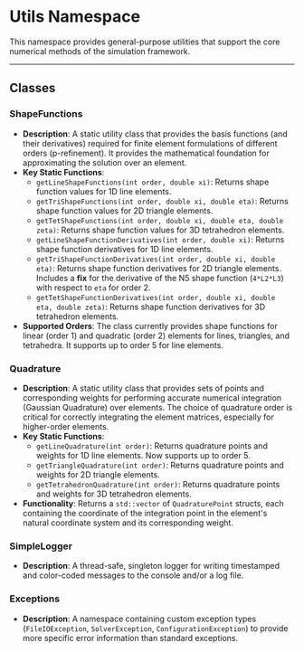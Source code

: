 # **Utils Namespace**

This namespace provides general-purpose utilities that support the core numerical methods of the simulation framework.

---
## **Classes**

### **ShapeFunctions**
* **Description**: A static utility class that provides the basis functions (and their derivatives) required for finite element formulations of different orders (p-refinement). It provides the mathematical foundation for approximating the solution over an element.
* **Key Static Functions**:
  * `getLineShapeFunctions(int order, double xi)`: Returns shape function values for 1D line elements.
  * `getTriShapeFunctions(int order, double xi, double eta)`: Returns shape function values for 2D triangle elements.
  * `getTetShapeFunctions(int order, double xi, double eta, double zeta)`: Returns shape function values for 3D tetrahedron elements.
  * `getLineShapeFunctionDerivatives(int order, double xi)`: Returns shape function derivatives for 1D line elements.
  * `getTriShapeFunctionDerivatives(int order, double xi, double eta)`: Returns shape function derivatives for 2D triangle elements. Includes a **fix** for the derivative of the N5 shape function (`4*L2*L3`) with respect to `eta` for order 2.
  * `getTetShapeFunctionDerivatives(int order, double xi, double eta, double zeta)`: Returns shape function derivatives for 3D tetrahedron elements.
* **Supported Orders**: The class currently provides shape functions for linear (order 1) and quadratic (order 2) elements for lines, triangles, and tetrahedra. It supports up to order 5 for line elements.

### **Quadrature**
* **Description**: A static utility class that provides sets of points and corresponding weights for performing accurate numerical integration (Gaussian Quadrature) over elements. The choice of quadrature order is critical for correctly integrating the element matrices, especially for higher-order elements.
* **Key Static Functions**:
  * `getLineQuadrature(int order)`: Returns quadrature points and weights for 1D line elements. Now supports up to order 5.
  * `getTriangleQuadrature(int order)`: Returns quadrature points and weights for 2D triangle elements.
  * `getTetrahedronQuadrature(int order)`: Returns quadrature points and weights for 3D tetrahedron elements.
* **Functionality**: Returns a `std::vector` of `QuadraturePoint` structs, each containing the coordinate of the integration point in the element's natural coordinate system and its corresponding weight.

### **SimpleLogger**
* **Description**: A thread-safe, singleton logger for writing timestamped and color-coded messages to the console and/or a log file.

### **Exceptions**
* **Description**: A namespace containing custom exception types (`FileIOException`, `SolverException`, `ConfigurationException`) to provide more specific error information than standard exceptions.